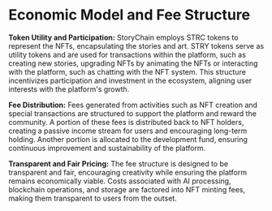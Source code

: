 # Economic Model and Fee Structure

**Token Utility and Participation:** StoryChain employs STRC tokens to represent the NFTs, encapsulating the stories and art. STRY tokens serve as utility tokens and are used for transactions within the platform, such as creating new stories, upgrading NFTs by animating the NFTs or interacting with the platform, such as chatting with the NFT system. This structure incentivizes participation and investment in the ecosystem, aligning user interests with the platform's growth.

**Fee Distribution:** Fees generated from activities such as NFT creation and special transactions are structured to support the platform and reward the community. A portion of these fees is distributed back to NFT holders, creating a passive income stream for users and encouraging long-term holding. Another portion is allocated to the development fund, ensuring continuous improvement and sustainability of the platform.

**Transparent and Fair Pricing:** The fee structure is designed to be transparent and fair, encouraging creativity while ensuring the platform remains economically viable. Costs associated with AI processing, blockchain operations, and storage are factored into NFT minting fees, making them transparent to users from the outset.
